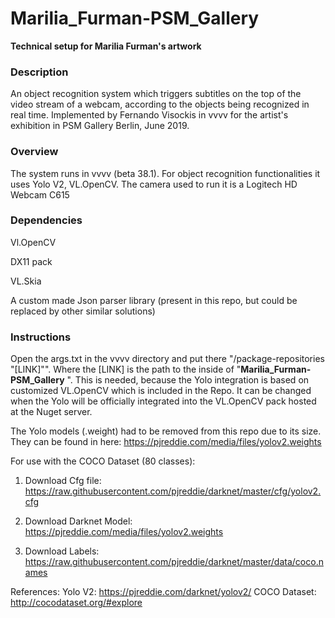 # Marilia_Furman-PSM_Gallery
**Technical setup for Marilia Furman's artwork**

### Description

An object recognition system which triggers subtitles on the top of the video stream of a webcam, according to the objects being recognized in real time. Implemented by Fernando Visockis in vvvv for the artist's exhibition in PSM Gallery Berlin, June 2019.



### Overview

The system runs in vvvv (beta 38.1). For object recognition functionalities it uses Yolo V2, VL.OpenCV.  The camera used to run it is a Logitech HD Webcam C615

### Dependencies

Vl.OpenCV

DX11 pack

VL.Skia

A custom made Json parser library (present in this repo, but could be replaced by other similar solutions)



### Instructions

Open the args.txt in the vvvv directory and put there "/package-repositories "[LINK]"". Where the [LINK] is the path to the inside of "**Marilia_Furman-PSM_Gallery** ". This is needed, because the Yolo integration is based on customized VL.OpenCV which is included in the Repo. It can be changed when the Yolo will be officially integrated into the VL.OpenCV pack hosted at the Nuget server.

The Yolo models (.weight) had to be removed from this repo due to its size. They can be found in here: https://pjreddie.com/media/files/yolov2.weights

For use with the COCO Dataset (80 classes):

1) Download Cfg file:
https://raw.githubusercontent.com/pjreddie/darknet/master/cfg/yolov2.cfg

2) Download Darknet Model:
https://pjreddie.com/media/files/yolov2.weights

3) Download Labels:
https://raw.githubusercontent.com/pjreddie/darknet/master/data/coco.names

References:
Yolo V2: https://pjreddie.com/darknet/yolov2/
COCO Dataset: http://cocodataset.org/#explore

